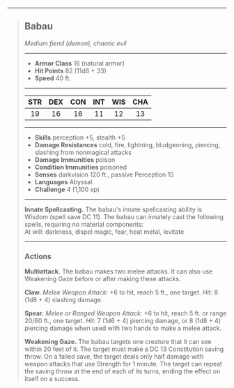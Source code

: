 ***
> ## Babau
> *Medium fiend (demon), chaotic evil*
> 
> ***
> 
> - **Armor Class** 16 (natural armor)
> - **Hit Points** 82 (11d8 + 33)
> - **Speed** 40 ft.
> 
> ***
> 
> |STR|DEX|CON|INT|WIS|CHA|
> |:---:|:---:|:---:|:---:|:---:|:---:|
> |19|16|16|11|12|13|
> 
> ***
> 
> - **Skills** perception +5, stealth +5
> - **Damage Resistances** cold, fire, lightning, bludgeoning, piercing, slashing from nonmagical attacks
> - **Damage Immunities** poison
> - **Condition Immunities** poisoned
> - **Senses** darkvision 120 ft., passive Perception 15
> - **Languages** Abyssal
> - **Challenge** 4 (1,100 xp)
> 
> ***
> 
> **Innate Spellcasting.** The babau's innate spellcasting ability is Wisdom (spell save DC 11). The babau can innately cast the following spells, requiring no material components:  
> At will: darkness, dispel magic, fear, heat metal, levitate
> 
> ***
> 
> ### Actions
> **Multiattack.** The babau makes two melee attacks. It can also use Weakening Gaze before or after making these attacks.
> 
> **Claw.** *Melee Weapon Attack:* +6 to hit, reach 5 ft., one target. *Hit:* 8 (1d8 + 4) slashing damage.
> 
> **Spear.** *Melee or Ranged Weapon Attack:* +6 to hit, reach 5 ft. or range 20/60 ft., one target. *Hit:* 7 (1d6 + 4) piercing damage, or 8 (1d8 + 4) piercing damage when used with two hands to make a melee attack.
> 
> **Weakening Gaze.** The babau targets one creature that it can see within 20 feet of it. The target must make a DC 13 Constitution saving throw. On a failed save, the target deals only half damage with weapon attacks that use Strength for 1 minute. The target can repeat the saving throw at the end of each of its turns, ending the effect on itself on a success.